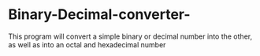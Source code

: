 # Binary-Decimal-converter-
This program will convert a simple binary or decimal number into the other, as well as into an octal and hexadecimal number
